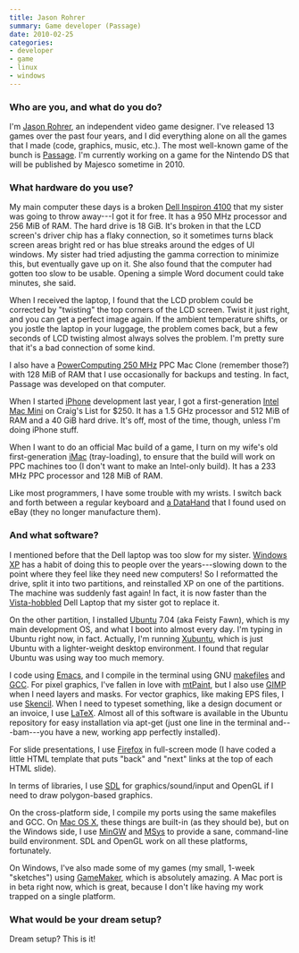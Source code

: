 ```yaml
---
title: Jason Rohrer
summary: Game developer (Passage)
date: 2010-02-25
categories:
- developer
- game
- linux
- windows
---
```


### Who are you, and what do you do?

I'm [Jason Rohrer](http://hcsoftware.sf.net/jason-rohrer "Jason's site."), an independent video game designer. I've released 13 games over the past four years, and I did everything alone on all the games that I made (code, graphics, music, etc.). The most well-known game of the bunch is [Passage][]. I'm currently working on a game for the Nintendo DS that will be published by Majesco sometime in 2010.

### What hardware do you use?

My main computer these days is a broken [Dell Inspiron 4100][inspiron-4100] that my sister was going to throw away---I got it for free. It has a 950 MHz processor and 256 MiB of RAM. The hard drive is 18 GiB. It's broken in that the LCD screen's driver chip has a flaky connection, so it sometimes turns black screen areas bright red or has blue streaks around the edges of UI windows. My sister had tried adjusting the gamma correction to minimize this, but eventually gave up on it. She also found that the computer had gotten too slow to be usable. Opening a simple Word document could take minutes, she said. 

When I received the laptop, I found that the LCD problem could be corrected by "twisting" the top corners of the LCD screen. Twist it just right, and you can get a perfect image again. If the ambient temperature shifts, or you jostle the laptop in your luggage, the problem comes back, but a few seconds of LCD twisting almost always solves the problem. I'm pretty sure that it's a bad connection of some kind.

I also have a [PowerComputing 250 MHz][powertower-pro-250] PPC Mac Clone (remember those?) with 128 MiB of RAM that I use occasionally for backups and testing. In fact, Passage was developed on that computer.

When I started [iPhone][] development last year, I got a first-generation [Intel Mac Mini][mac-mini] on Craig's List for $250. It has a 1.5 GHz processor and 512 MiB of RAM and a 40 GiB hard drive. It's off, most of the time, though, unless I'm doing iPhone stuff.

When I want to do an official Mac build of a game, I turn on my wife's old first-generation [iMac][] (tray-loading), to ensure that the build will work on PPC machines too (I don't want to make an Intel-only build). It has a 233 MHz PPC processor and 128 MiB of RAM.

Like most programmers, I have some trouble with my wrists. I switch back and forth between a regular keyboard and [a DataHand][the-professional-ii] that I found used on eBay (they no longer manufacture them).

### And what software?

I mentioned before that the Dell laptop was too slow for my sister. [Windows XP][windows-xp] has a habit of doing this to people over the years---slowing down to the point where they feel like they need new computers! So I reformatted the drive, split it into two partitions, and reinstalled XP on one of the partitions. The machine was suddenly fast again! In fact, it is now faster than the [Vista-hobbled][windows-vista] Dell Laptop that my sister got to replace it.

On the other partition, I installed [Ubuntu][] 7.04 (aka Feisty Fawn), which is my main development OS, and what I boot into almost every day. I'm typing in Ubuntu right now, in fact. Actually, I'm running [Xubuntu][], which is just Ubuntu with a lighter-weight desktop environment. I found that regular Ubuntu was using way too much memory.

I code using [Emacs][], and I compile in the terminal using GNU [makefiles][make] and [GCC][]. For pixel graphics, I've fallen in love with [mtPaint][], but I also use [GIMP][] when I need layers and masks. For vector graphics, like making EPS files, I use [Skencil][]. When I need to typeset something, like a design document or an invoice, I use [LaTeX][]. Almost all of this software is available in the Ubuntu repository for easy installation via apt-get (just one line in the terminal and---bam---you have a new, working app perfectly installed).

For slide presentations, I use [Firefox][] in full-screen mode (I have coded a little HTML template that puts "back" and "next" links at the top of each HTML slide).

In terms of libraries, I use [SDL][] for graphics/sound/input and OpenGL if I need to draw polygon-based graphics.

On the cross-platform side, I compile my ports using the same makefiles and GCC. On [Mac OS X][macos], these things are built-in (as they should be), but on the Windows side, I use [MinGW][] and [MSys][]  to provide a sane, command-line build environment. SDL and OpenGL work on all these platforms, fortunately.

On Windows, I've also made some of my games (my small, 1-week "sketches") using [GameMaker][], which is absolutely amazing. A Mac port is in beta right now, which is great, because I don't like having my work trapped on a single platform.

### What would be your dream setup?

Dream setup? This is it!

[emacs]: http://www.gnu.org/software/emacs/ "A free open-source text editor."
[firefox]: https://www.mozilla.org/en-US/firefox/new/ "A cross-platform open-source web browser."
[gamemaker]: https://www.yoyogames.com/gamemaker "A cross-platform game creation tool."
[gcc]: http://gcc.gnu.org/ "Code compiler frontends."
[gimp]: https://www.gimp.org/ "An open-source image editor."
[imac]: https://www.apple.com/imac/ "An all-in-one computer."
[inspiron-4100]: https://www.zdnet.com/dell-inspiron-4100-3010000050/ "An old PC laptop."
[iphone]: https://en.wikipedia.org/wiki/IPhone_(1st_generation) "A smartphone."
[latex]: https://www.latex-project.org/ "Typesetting software."
[mac-mini]: https://www.apple.com/mac-mini/ "A small desktop computer."
[macos]: https://en.wikipedia.org/wiki/MacOS "An operating system for Mac hardware."
[make]: http://www.gnu.org/software/make/manual/make.html "Software to prepare code for compilation."
[mingw]: http://www.mingw.org/wiki/MinGW "A compiler system for Windows based on GCC."
[msys]: http://www.mingw.org/wiki/MSYS "A Bash shell for Windows."
[mtpaint]: http://mtpaint.sourceforge.net/ "A painting program for *nix and Windows."
[passage]: http://hcsoftware.sourceforge.net/passage/ "A cross-platform game of discovery."
[powertower-pro-250]: http://www.everymac.com/systems/powercc/powertower_pro/powertower_pro250.html "A PowerPC-based Mac clone."
[sdl]: http://www.libsdl.org/ "A cross-platform multimedia/gaming library."
[skencil]: http://www.skencil.org/ "A freeware vector drawing application for *nix."
[the-professional-ii]: http://www.atpm.com/7.05/datahand.shtml "An oldish USB-based input device."
[ubuntu]: https://www.ubuntu.com/ "A Unix distribution."
[windows-vista]: https://en.wikipedia.org/wiki/Windows_Vista "A desktop operating system."
[windows-xp]: https://en.wikipedia.org/wiki/Windows_XP "An operating system for x86 computers."
[xubuntu]: https://xubuntu.org/ "A lightweight version of the Ubuntu distribution."

